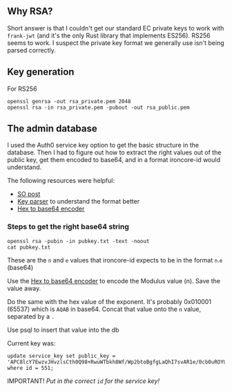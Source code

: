 ## Why RSA?

Short answer is that I couldn't get our standard EC private keys to work with `frank-jwt` (and it's the only Rust library that implements ES256). RS256 seems to work. I suspect the private key format we generally use isn't being parsed correctly.

## Key generation

For RS256
```
openssl genrsa -out rsa_private.pem 2048
openssl rsa -in rsa_private.pem -pubout -out rsa_public.pem
```

## The admin database

I used the Auth0 service key option to get the basic structure in the database. Then I had to figure out how to extract the right values out of the public key, get them encoded to base64, and in a format ironcore-id would understand.

The following resources were helpful:
* [SO post](https://crypto.stackexchange.com/questions/18031/how-to-find-modulus-from-a-rsa-public-key)
* [Key parser](https://lapo.it/asn1js/) to understand the format better
* [Hex to base64 encoder](http://tomeko.net/online_tools/hex_to_base64.php)

### Steps to get the right base64 string


```
openssl rsa -pubin -in pubkey.txt -text -noout
cat pubkey.txt
```

These are the `n` and `e` values that ironcore-id expects to be in the format `n`.`e` (base64)

Use the [Hex to base64 encoder](http://tomeko.net/online_tools/hex_to_base64.php) to encode the Modulus value (n). Save the value away.

Do the same with the hex value of the exponent. It's probably 0x010001 (65537) which is `AQAB` in base64. Concat that value onto the `n` value, separated by a `.`

Use psql to insert that value into the db

Current key was:

```
update service_key set public_key = 'APC8lcY7EwzvJHvzlsCth0Q98+RwuWTbkh8Wf/Wp2btoBgfgLaQhI7svAR1e/0cb0uROYUfzsgClxBipsAm3B9gHEtUPtKTU0wFvW+xGgRzTlkhCTDCXcpRG2tgyDMQPh0tzGkEc+6sxnF1euBBxuNpm718SN9IlO2k5gBj7v2hSjlnvPoOt9TV93OTX6CCpAFotrrZf1x0gdwEfuu5rSv7GMXH2Bt/tbogv80I6XOMorSjnyH1VXdEVeNTnbAnfR5DyAXIjiBtRLRftiBZJPwZa4ysxrxrL6umnXYVx0DcZC15ta2JAaB65IoWPbpSKNyc1cxTcT60pNW+ElcCJl3k=.AQAB' where id = 551;

```

IMPORTANT!
*Put in the correct `id` for the service key!*